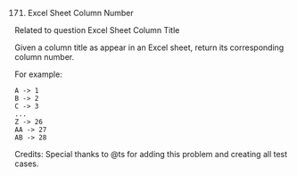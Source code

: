 171. Excel Sheet Column Number

Related to question Excel Sheet Column Title

Given a column title as appear in an Excel sheet, return its corresponding column number.

For example:

    A -> 1
    B -> 2
    C -> 3
    ...
    Z -> 26
    AA -> 27
    AB -> 28 
Credits:
Special thanks to @ts for adding this problem and creating all test cases.